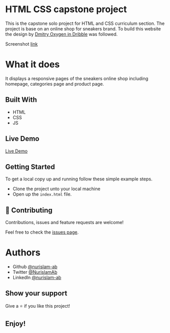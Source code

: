 # HTML CSS capstone project
This is the capstone solo project for HTML and CSS curriculum section. The project is base on an online shop for sneakers brand. To build this website the design by [Dmitry Oxygen in Dribble](https://www.behance.net/gallery/80392909/AXEL-ARIGATO-Website) was followed.

Screenshot [link](https://github.com/nurislam-ab/capstone_project_html_css/blob/development/screenshot.jpg)
			

# What it does

It displays a responsive pages of the sneakers online shop including homepage, categories page and product page.

## Built With

- HTML
- CSS
- JS

## Live Demo

[Live Demo](https://raw.githack.com/nurislam-ab/capstone_project_html_css/layout-development/index.html)

## Getting Started

To get a local copy up and running follow these simple example steps.
- Clone the project unto your local machine
- Open up the `index.html` file.

## 🤝 Contributing

Contributions, issues and feature requests are welcome!

Feel free to check the [issues page](https://github.com/nurislam-ab/capstone_project_html_css/issues).

# Authors

* Github [@nurislam-ab](https://github.com/nurislam-ab)
* Twitter [@NurislamAb](https://twitter.com/NurislamAb)
* LinkedIn [@nurislam-ab](https://www.linkedin.com/in/nurislam-ab/)

## Show your support

Give a ⭐️ if you like this project!

## Enjoy!

